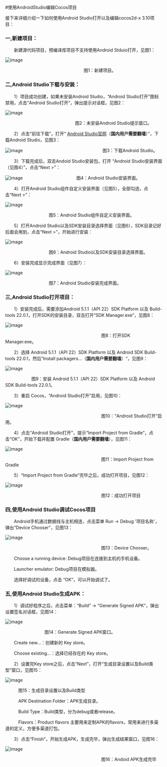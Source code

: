 #使用AndroidStudio编辑Cocos项目

接下来详细介绍一下如何使用Android Studio打开以及编辑cocos2d-x 3.10项目：

### 一,新建项目：

&emsp;&emsp;新建源代码项目，预编译库项目不支持使用Android Stduio打开，见图1：

![image](res/image0001.png)

&emsp;&emsp;&emsp;&emsp;&emsp;&emsp;&emsp;&emsp;&emsp;&emsp;&emsp;&emsp;&emsp;&emsp;&emsp;&emsp;&emsp;&emsp;图1：新建项目。

### 二,Android Studio下载与安装：
&emsp;&emsp;1）项目成功创建，如果未安装Android Studio，“Android Studio打开”图标禁用，点击“Android Studio打开”，弹出提示对话框，见图2：

![image](res/image0002.png)

&emsp;&emsp;&emsp;&emsp;&emsp;&emsp;&emsp;&emsp;&emsp;&emsp;&emsp;&emsp;&emsp;&emsp;&emsp;&emsp;图2：未安装Android Studio提示窗口。

&emsp;&emsp;2）点击“前往下载”，打开“ [Android Studio官网](http://developer.android.com/sdk/index.html "Android Studio官网")（**国内用户需要翻墙**）”，下载Android Studio，见图3：

![image](res/image0003.png)
&emsp;&emsp;&emsp;&emsp;&emsp;&emsp;&emsp;&emsp;&emsp;&emsp;&emsp;&emsp;&emsp;&emsp;&emsp;&emsp;&emsp;&emsp;图3：下载Android Studio。

&emsp;&emsp;3）下载完成后，双击Andoid Studio安装包，打开 “Android Studio安装界面（见图4）”，点击“Next >”：

![image](res/image0004.png)
&emsp;&emsp;&emsp;&emsp;&emsp;&emsp;&emsp;&emsp;&emsp;&emsp;&emsp;&emsp;图4：Android Studio安装界面。

&emsp;&emsp;4）打开Android Studio组件自定义安装界面（见图5），全部勾选，点击“Next >”：

![image](res/image0005.png)

&emsp;&emsp;&emsp;&emsp;&emsp;&emsp;&emsp;&emsp;&emsp;&emsp;图5：Android Studio组件自定义安装界面。

&emsp;&emsp;5）打开Android Studio以及SDK安装目录选择界面（见图6），SDK目录记好后面会用到，点击“Next >”，开始进行安装：

![image](res/image0006.png)

&emsp;&emsp;&emsp;&emsp;&emsp;&emsp;&emsp;&emsp;&emsp;&emsp;图6：Android Studio以及SDK安装目录选择界面。

&emsp;&emsp;6）安装完成显示完成界面（见图7）：

![image](res/image0007.png)

&emsp;&emsp;&emsp;&emsp;&emsp;&emsp;&emsp;&emsp;&emsp;&emsp;图7：Android Studio安装完成界面。


### 三,Android Studio打开项目：

&emsp;&emsp;1）安装完成后，需要添加Android 5.1.1（API 22）SDK Platform 以及 Build-tools 22.0.1，打开SDK的安装目录，双击打开“SDK Manager.exe”，见图8：

![image](res/image0008.png)

&emsp;&emsp;&emsp;&emsp;&emsp;&emsp;&emsp;&emsp;&emsp;&emsp;&emsp;&emsp;&emsp;&emsp;&emsp;&emsp;&emsp;&emsp;&emsp;&emsp;&emsp;&emsp;图8：打开SDK Manager.exe。

&emsp;&emsp;2）选择 Android 5.1.1（API 22）SDK Platform 以及 Android SDK Build-tools 22.0.1，然后“Install packagers...（**国内用户需要翻墙**）“，见图9：

![image](res/image0009.png)

&emsp;&emsp;&emsp;&emsp;&emsp;&emsp;图9：安装 Android 5.1.1（API 22）SDK Platform 以及 Android SDK Build-tools 22.0.1。

&emsp;&emsp;3）重启 Cocos，“Android Studio打开”启用，见图10：

![image](res/image0010.png)

&emsp;&emsp;&emsp;&emsp;&emsp;&emsp;&emsp;&emsp;&emsp;&emsp;&emsp;&emsp;&emsp;&emsp;&emsp;&emsp;&emsp;&emsp;&emsp;&emsp;&emsp;&emsp;图10：“Android Studio打开”启用。

&emsp;&emsp;4）点击“Android Studio打开”，提示“Import Project from Gradle”，点击“OK”，开始下载并配置 Gradle（**国内用户需要翻墙**），见图11：

![image](res/image0011.png)

&emsp;&emsp;&emsp;&emsp;&emsp;&emsp;&emsp;&emsp;&emsp;&emsp;&emsp;&emsp;&emsp;&emsp;&emsp;&emsp;&emsp;&emsp;&emsp;&emsp;&emsp;&emsp;图11：Import Project from Gradle

&emsp;&emsp;5）“Import Project from Gradle”完毕之后，成功打开项目，见图12：

![image](res/image0012.png)

&emsp;&emsp;&emsp;&emsp;&emsp;&emsp;&emsp;&emsp;&emsp;&emsp;&emsp;&emsp;&emsp;&emsp;&emsp;&emsp;&emsp;&emsp;&emsp;&emsp;&emsp;&emsp;图12：成功打开项目

### 四,使用Android Studio调试Cocos项目

&emsp;&emsp;Android手机通过数据线与主机相连，点击菜单 Run -> Debug '项目名称'，弹出“Device Chooser”，见图13：

![image](res/image0013.png)

&emsp;&emsp;&emsp;&emsp;&emsp;&emsp;&emsp;&emsp;&emsp;&emsp;&emsp;&emsp;&emsp;&emsp;&emsp;&emsp;&emsp;&emsp;&emsp;&emsp;&emsp;&emsp;图13：Device Chooser。

&emsp;&emsp;Choose a running device: Debug项目在连接到主机的手机设备。

&emsp;&emsp;Launcher emulator: Debug项目在模拟器。

&emsp;&emsp;选择好调试的设备，点击 “OK”，可以开始调试了。

### 五,使用Android Studio生成APK：

&emsp;&emsp;1）调试好程序之后，点击菜单：“Build” -> “Generate Signed APK”，弹出设置签名对话框，见图14：

![image](res/image0014.png)

&emsp;&emsp;&emsp;&emsp;&emsp;&emsp;&emsp;&emsp;&emsp;图14：Generate Signed APK窗口。

&emsp;&emsp;Create new...：创建新的 Key store。

&emsp;&emsp;Choose existing...：选择已经存在的 Key store。


&emsp;&emsp;2）设置完Key store之后，点击“Next”，打开“生成目录设置以及Build类型”窗口，见图15：

![image](res/image0015.png)

&emsp;&emsp;&emsp;图15：生成目录设置以及Build类型

&emsp;&emsp;&emsp;APK Destination Folder：APK生成目录。

&emsp;&emsp;&emsp;Build Type：Build类型，分为debug或者release。

&emsp;&emsp;&emsp;Flavors：Product flavors 主要用来定制APK的flavors，常用来进行多渠道的定义，方便多渠道打包。

&emsp;&emsp;3）点击“Finish”，开始生成APK，生成完毕，弹出生成结果窗口，见图16：

![image](res/image0016.png)

&emsp;&emsp;&emsp;&emsp;&emsp;&emsp;&emsp;&emsp;&emsp;&emsp;&emsp;&emsp;&emsp;&emsp;&emsp;&emsp;&emsp;&emsp;&emsp;&emsp;&emsp;&emsp;图16：Andoid APK生成完毕

